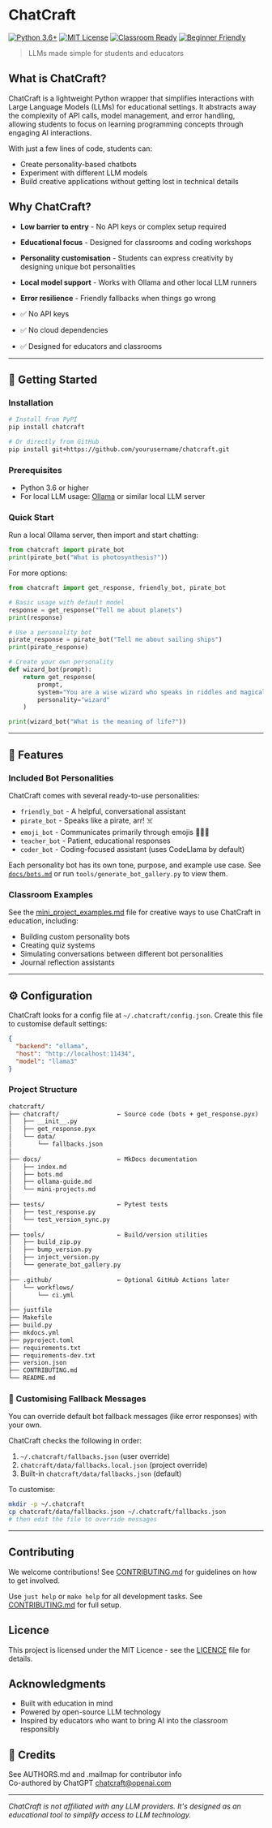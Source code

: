 # ChatCraft

[![Python 3.6+](https://img.shields.io/badge/python-3.6+-blue.svg)](https://www.python.org/downloads/)
[![MIT License](https://img.shields.io/badge/licence-MIT-green.svg)](https://opensource.org/licenses/MIT)
[![Classroom Ready](https://img.shields.io/badge/classroom-ready-brightgreen.svg)]()
[![Beginner Friendly](https://img.shields.io/badge/beginner-friendly-orange.svg)]()

> LLMs made simple for students and educators

## What is ChatCraft?

ChatCraft is a lightweight Python wrapper that simplifies interactions with Large Language Models (LLMs) for educational settings. It abstracts away the complexity of API calls, model management, and error handling, allowing students to focus on learning programming concepts through engaging AI interactions.

With just a few lines of code, students can:

- Create personality-based chatbots
- Experiment with different LLM models
- Build creative applications without getting lost in technical details

## Why ChatCraft?

- **Low barrier to entry** - No API keys or complex setup required
- **Educational focus** - Designed for classrooms and coding workshops
- **Personality customisation** - Students can express creativity by designing unique bot personalities
- **Local model support** - Works with Ollama and other local LLM runners
- **Error resilience** - Friendly fallbacks when things go wrong

- ✅ No API keys
- ✅ No cloud dependencies
- ✅ Designed for educators and classrooms

---

## 🚀 Getting Started

### Installation

```bash
# Install from PyPI
pip install chatcraft

# Or directly from GitHub
pip install git+https://github.com/yourusername/chatcraft.git
```

### Prerequisites

- Python 3.6 or higher
- For local LLM usage: [Ollama](https://ollama.ai/) or similar local LLM server

### Quick Start

Run a local Ollama server, then import and start chatting:

```python
from chatcraft import pirate_bot
print(pirate_bot("What is photosynthesis?"))
```

For more options:

```python
from chatcraft import get_response, friendly_bot, pirate_bot

# Basic usage with default model
response = get_response("Tell me about planets")
print(response)

# Use a personality bot
pirate_response = pirate_bot("Tell me about sailing ships")
print(pirate_response)

# Create your own personality
def wizard_bot(prompt):
    return get_response(
        prompt, 
        system="You are a wise wizard who speaks in riddles and magical references.",
        personality="wizard"
    )

print(wizard_bot("What is the meaning of life?"))
```

---

## 🧠 Features

### Included Bot Personalities

ChatCraft comes with several ready-to-use personalities:

- `friendly_bot` - A helpful, conversational assistant
- `pirate_bot` - Speaks like a pirate, arr! ☠️
- `emoji_bot` - Communicates primarily through emojis 🤔💭✨
- `teacher_bot` - Patient, educational responses
- `coder_bot` - Coding-focused assistant (uses CodeLlama by default)

Each personality bot has its own tone, purpose, and example use case.
See [`docs/bots.md`](docs/bots.md) or run `tools/generate_bot_gallery.py` to view them.

### Classroom Examples

See the [mini_project_examples.md](docs/mini_project_examples.md) file for creative ways to use ChatCraft in education, including:

- Building custom personality bots
- Creating quiz systems
- Simulating conversations between different bot personalities
- Journal reflection assistants

---

## ⚙️ Configuration

ChatCraft looks for a config file at `~/.chatcraft/config.json`. Create this file to customise default settings:

```json
{
  "backend": "ollama",
  "host": "http://localhost:11434",
  "model": "llama3"
}
```

### Project Structure

```txt
chatcraft/
├── chatcraft/                ← Source code (bots + get_response.pyx)
│   ├── __init__.py
│   ├── get_response.pyx
│   └── data/
│       └── fallbacks.json
│
├── docs/                     ← MkDocs documentation
│   ├── index.md
│   ├── bots.md
│   ├── ollama-guide.md
│   └── mini-projects.md
│
├── tests/                    ← Pytest tests
│   ├── test_response.py
│   └── test_version_sync.py
│
├── tools/                    ← Build/version utilities
│   ├── build_zip.py
│   ├── bump_version.py
│   ├── inject_version.py
│   └── generate_bot_gallery.py
│
├── .github/                  ← Optional GitHub Actions later
│   └── workflows/
│       └── ci.yml
│
├── justfile
├── Makefile
├── build.py
├── mkdocs.yml
├── pyproject.toml
├── requirements.txt
├── requirements-dev.txt
├── version.json
├── CONTRIBUTING.md
└── README.md
```

### 🔧 Customising Fallback Messages

You can override default bot fallback messages (like error responses) with your own.

ChatCraft checks the following in order:

1. `~/.chatcraft/fallbacks.json` (user override)
2. `chatcraft/data/fallbacks.local.json` (project override)
3. Built-in `chatcraft/data/fallbacks.json` (default)

To customise:

```bash
mkdir -p ~/.chatcraft
cp chatcraft/data/fallbacks.json ~/.chatcraft/fallbacks.json
# then edit the file to override messages
```

---

## Contributing

We welcome contributions! See [CONTRIBUTING.md](CONTRIBUTING.md) for guidelines on how to get involved.

Use `just help` or `make help` for all development tasks.
See [CONTRIBUTING.md](CONTRIBUTING.md) for full setup.

## Licence

This project is licensed under the MIT Licence - see the [LICENCE](LICENCE) file for details.

## Acknowledgments

- Built with education in mind
- Powered by open-source LLM technology
- Inspired by educators who want to bring AI into the classroom responsibly

## 🤝 Credits
See AUTHORS.md and .mailmap for contributor info  
Co-authored by ChatGPT <chatcraft@openai.com>

---

*ChatCraft is not affiliated with any LLM providers. It's designed as an educational tool to simplify access to LLM technology.*
